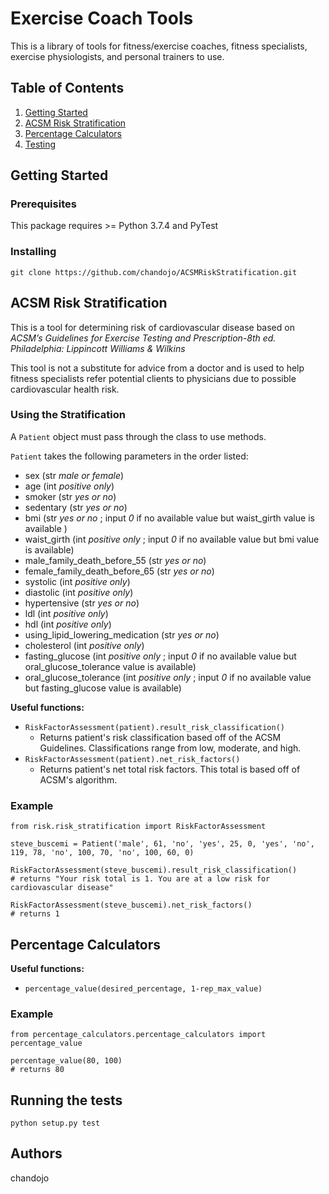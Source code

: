 # Exercise Coach Tools

This is a library of tools for fitness/exercise coaches, fitness specialists, exercise physiologists, and personal trainers to use.

## Table of Contents
1. [Getting Started](#gettingstarted)
2. [ACSM Risk Stratification](#acsmriskstratification)
3. [Percentage Calculators](#percentagecalculators)
4. [Testing](#testing)

## Getting Started <a name="gettingstarted"></a>
### Prerequisites

This package requires >= Python 3.7.4 and PyTest

### Installing

```
git clone https://github.com/chandojo/ACSMRiskStratification.git
```

## ACSM Risk Stratification <a name="acsmriskstratification"></a>
This is a tool for determining risk of cardiovascular disease based on *ACSM’s Guidelines for Exercise Testing and Prescription-8th ed. Philadelphia: Lippincott Williams & Wilkins*

This tool is not a substitute for advice from a doctor and is used to help fitness specialists refer potential clients to physicians due to possible cardiovascular health risk.

### Using the Stratification
A `Patient` object must pass through the class to use methods.

`Patient` takes the following parameters in the order listed:
- sex (str *male or female*)
- age (int *positive only*)
- smoker (str *yes or no*)
- sedentary (str *yes or no*)
- bmi (str *yes or no* ; input *0* if no available value but waist_girth value is available )
- waist_girth (int *positive only* ; input *0* if no available value but bmi value is available)
- male_family_death_before_55 (str *yes or no*)
- female_family_death_before_65 (str *yes or no*)
- systolic (int *positive only*)
- diastolic (int *positive only*)
- hypertensive (str *yes or no*)
- ldl (int *positive only*)
- hdl (int *positive only*)
- using_lipid_lowering_medication (str *yes or no*)
- cholesterol (int *positive only*)
- fasting_glucose (int *positive only* ; input *0* if no available value but oral_glucose_tolerance value is available)
- oral_glucose_tolerance (int *positive only* ; input *0* if no available value but fasting_glucose value is available)

**Useful functions:**
- `RiskFactorAssessment(patient).result_risk_classification()`
  - Returns patient's risk classification based off of the ACSM Guidelines. Classifications range from low, moderate, and high.
- `RiskFactorAssessment(patient).net_risk_factors()`
  - Returns patient's net total risk factors. This total is based off of ACSM's algorithm.


### Example
```
from risk.risk_stratification import RiskFactorAssessment

steve_buscemi = Patient('male', 61, 'no', 'yes', 25, 0, 'yes', 'no', 119, 78, 'no', 100, 70, 'no', 100, 60, 0)

RiskFactorAssessment(steve_buscemi).result_risk_classification()
# returns "Your risk total is 1. You are at a low risk for cardiovascular disease"

RiskFactorAssessment(steve_buscemi).net_risk_factors()
# returns 1

```

## Percentage Calculators <a name="percentagecalculators"></a>

**Useful functions:**
- `percentage_value(desired_percentage, 1-rep_max_value)`

### Example

```
from percentage_calculators.percentage_calculators import percentage_value

percentage_value(80, 100)
# returns 80
```

## Running the tests <a name="testing"></a>
```
python setup.py test
```

## Authors
chandojo
